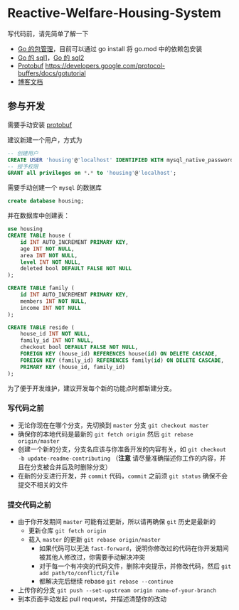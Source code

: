 # Reactive-Welfare-Housing-System

写代码前，请先简单了解一下 

- [Go 的包管理](https://zhuanlan.zhihu.com/p/60703832)，目前可以通过 go install 将 go.mod 中的依赖包安装
- [Go 的 sql1](http://go-database-sql.org/overview.html)，[Go 的 sql2](https://xuchao918.github.io/2019/06/13/Go%E6%93%8D%E4%BD%9CMySql%E6%95%B0%E6%8D%AE%E5%BA%93%E7%9A%84%E6%96%B9%E5%BC%8F/)
- [Protobuf](https://juejin.im/post/5d81bb5cf265da03ae78ab7b) https://developers.google.com/protocol-buffers/docs/gotutorial
- [博客文档](https://blog.oklahome.net/)

## 参与开发

需要手动安装 [protobuf](https://grpc.io/docs/quickstart/go/) 

建议新建一个用户，方式为

```sql
-- 创建用户
CREATE USER 'housing'@'localhost' IDENTIFIED WITH mysql_native_password BY 'housing@2020';
-- 授予权限
GRANT all privileges on *.* to 'housing'@'localhost';
```

需要手动创建一个 `mysql` 的数据库

```sql
create database housing;
```

并在数据库中创建表：

```sql
use housing
CREATE TABLE house (
	id INT AUTO_INCREMENT PRIMARY KEY, 
	age INT NOT NULL,
	area INT NOT NULL,
	level INT NOT NULL,
	deleted bool DEFAULT FALSE NOT NULL
);

CREATE TABLE family (
	id INT AUTO_INCREMENT PRIMARY KEY,
	members INT NOT NULL,
	income INT NOT NULL
);

CREATE TABLE reside (
	house_id INT NOT NULL,
	family_id INT NOT NULL,
	checkout bool DEFAULT FALSE NOT NULL,
	FOREIGN KEY (house_id) REFERENCES house(id) ON DELETE CASCADE,
	FOREIGN KEY (family_id) REFERENCES family(id) ON DELETE CASCADE,
	PRIMARY KEY (house_id, family_id)
);
```

为了便于开发维护，建议开发每个新的功能点时都新建分支。

### 写代码之前

- 无论你现在在哪个分支，先切换到 `master` 分支 `git checkout master`
- 确保你的本地代码是最新的 `git fetch origin` 然后 `git rebase origin/master`
- 创建一个新的分支，分支名应该与你准备开发的内容有关，如 `git checkout -b update-readme-contributing` （**注意** 请尽量准确描述你工作的内容，并且在分支被合并后及时删除分支）
- 在新的分支进行开发，并 `commit` 代码，`commit` 之前须 `git status` 确保不会提交不相关的文件

### 提交代码之前

- 由于你开发期间 `master` 可能有过更新，所以请再确保 `git` 历史是最新的
  - 更新仓库 `git fetch origin`
  - 载入 `master` 的更新 `git rebase origin/master`
    - 如果代码可以无法 `fast-forward`，说明你修改过的代码在你开发期间被其他人修改过，你需要手动解决冲突
    - 对于每一个有冲突的代码文件，删除冲突提示，并修改代码，然后 `git add path/to/conflict/file`
    - 都解决完后继续 rebase `git rebase --continue`
- 上传你的分支 `git push --set-upstream origin name-of-your-branch`
- 到本页面手动发起 pull request，并描述清楚你的改动